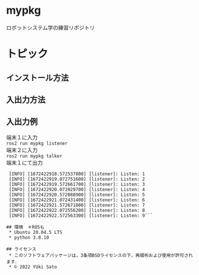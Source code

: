 # mypkg
ロボットシステム学の練習リポジトリ

# トピック

## インストール方法

## 入出力方法

## 入出力例
 端末１に入力  
`ros2 run mypkg listener`  
 端末２に入力  
`ros2 run mypkg talker`  
 端末１にて出力  
```[INFO] [1672422918.080772800] [listener]: Listen: 0
 [INFO] [1672422918.572537800] [listener]: Listen: 1
 [INFO] [1672422919.072751600] [listener]: Listen: 2
 [INFO] [1672422919.572661700] [listener]: Listen: 3
 [INFO] [1672422920.072029700] [listener]: Listen: 4
 [INFO] [1672422920.572088900] [listener]: Listen: 5
 [INFO] [1672422921.072431400] [listener]: Listen: 6
 [INFO] [1672422921.572671800] [listener]: Listen: 7
 [INFO] [1672422922.072556200] [listener]: Listen: 8
 [INFO] [1672422922.572563300] [listener]: Listen: 9```
 
## 環境　＊ROSも
 * Ubuntu 20.04.5 LTS
 * python 3.8.10

## ライセンス
 * このソフトウェアパッケージは，3条項BSDライセンスの下，再頒布および使用が許可されます．
 * © 2022 YUki Sato
